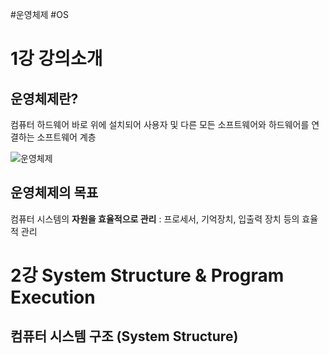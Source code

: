 #운영체제 #OS

# 1강 강의소개

## 운영체제란?

컴퓨터 하드웨어 바로 위에 설치되어 사용자 및 다른 모든 소프트웨어와 하드웨어를 연결하는 소프트웨어 계층

![운영체제](https://upload.wikimedia.org/wikipedia/commons/thumb/e/e1/Operating_system_placement.svg/165px-Operating_system_placement.svg.png)

## 운영체제의 목표

컴퓨터 시스템의 **자원을 효율적으로 관리**
: 프로세서, 기억장치, 입출력 장치 등의 효율적 관리

# 2강 System Structure & Program Execution

## 컴퓨터 시스템 구조 (System Structure)
